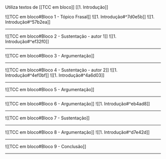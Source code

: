 Utiliza textos de 
[[TCC em bloco]]
[[1. Introdução]]


![[TCC em bloco#Bloco 1 - Tópico Frasal]]
![[1. Introdução#^7d0e5b]]
![[1. Introdução#^57b2ea]]

----
![[TCC em bloco#Bloco 2 - Sustentação - autor 1]]
![[1. Introdução#^ef32f0]]

---
![[TCC em bloco#Bloco 3 - Argumentação]]

---
![[TCC em bloco#Bloco 4 - Sustentação - autor 2]]
![[1. Introdução#^4ef0bf]]
![[1. Introdução#^4a6d03]]

---
![[TCC em bloco#Bloco 5 - Argumentação]]

---
![[TCC em bloco#Bloco 6 - Argumentação]]
![[1. Introdução#^eb4ad8]]

---
![[TCC em bloco#Bloco 7 - Sustentação]]

---
![[TCC em bloco#Bloco 8 - Argumentação]]
![[1. Introdução#^d7e42d]]

---
![[TCC em bloco#Bloco 9 - Conclusão]]


---

